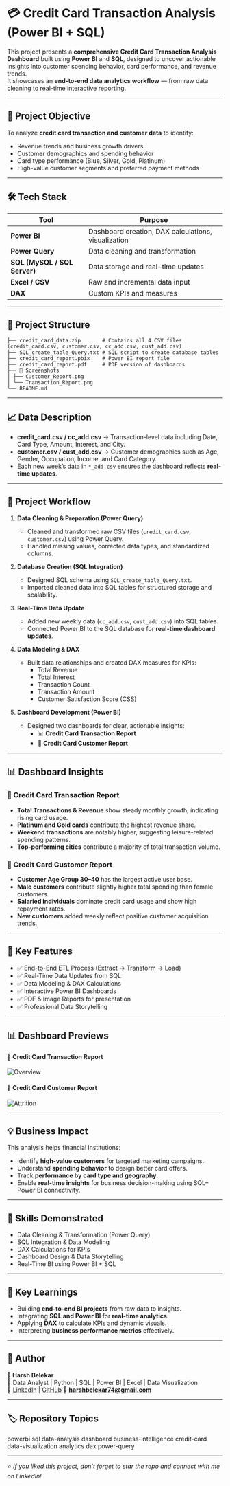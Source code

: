 # 💳 Credit Card Transaction Analysis (Power BI + SQL)

This project presents a **comprehensive Credit Card Transaction Analysis Dashboard** built using **Power BI** and **SQL**, designed to uncover actionable insights into customer spending behavior, card performance, and revenue trends.  
It showcases an **end-to-end data analytics workflow** — from raw data cleaning to real-time interactive reporting.

---

## 🎯 Project Objective

To analyze **credit card transaction and customer data** to identify:
- Revenue trends and business growth drivers  
- Customer demographics and spending behavior  
- Card type performance (Blue, Silver, Gold, Platinum)  
- High-value customer segments and preferred payment methods  

---

## 🛠️ Tech Stack

| Tool | Purpose |
|------|----------|
| **Power BI** | Dashboard creation, DAX calculations, visualization |
| **Power Query** | Data cleaning and transformation |
| **SQL (MySQL / SQL Server)** | Data storage and real-time updates |
| **Excel / CSV** | Raw and incremental data input |
| **DAX** | Custom KPIs and measures |

---

## 📂 Project Structure

```
├── credit_card_data.zip       # Contains all 4 CSV files (credit_card.csv, customer.csv, cc_add.csv, cust_add.csv)
├── SQL_create_table_Query.txt # SQL script to create database tables
├── credit_card_report.pbix    # Power BI report file
├── credit_card_report.pdf     # PDF version of dashboards
├── 📁 Screenshots
│ ├── Customer_Report.png
│ └── Transaction_Report.png
└── README.md
```

---

## 📈 Data Description
- **credit_card.csv / cc_add.csv** → Transaction-level data including Date, Card Type, Amount, Interest, and City.  
- **customer.csv / cust_add.csv** → Customer demographics such as Age, Gender, Occupation, Income, and Card Category.  
- Each new week’s data in `*_add.csv` ensures the dashboard reflects **real-time updates**.

---

## 🧩 Project Workflow

1. **Data Cleaning & Preparation (Power Query)**
   - Cleaned and transformed raw CSV files (`credit_card.csv`, `customer.csv`) using Power Query.
   - Handled missing values, corrected data types, and standardized columns.

2. **Database Creation (SQL Integration)**
   - Designed SQL schema using `SQL_create_table_Query.txt`.
   - Imported cleaned data into SQL tables for structured storage and scalability.

3. **Real-Time Data Update**
   - Added new weekly data (`cc_add.csv`, `cust_add.csv`) into SQL tables.
   - Connected Power BI to the SQL database for **real-time dashboard updates**.

4. **Data Modeling & DAX**
   - Built data relationships and created DAX measures for KPIs:
     - Total Revenue  
     - Total Interest  
     - Transaction Count  
     - Transaction Amount  
     - Customer Satisfaction Score (CSS)

5. **Dashboard Development (Power BI)**
   - Designed two dashboards for clear, actionable insights:
     - 📊 **Credit Card Transaction Report**
     - 👥 **Credit Card Customer Report**

---


## 📊 Dashboard Insights

### 🧾 Credit Card Transaction Report
- **Total Transactions & Revenue** show steady monthly growth, indicating rising card usage.  
- **Platinum and Gold cards** contribute the highest revenue share.  
- **Weekend transactions** are notably higher, suggesting leisure-related spending patterns.  
- **Top-performing cities** contribute a majority of total transaction volume.

### 👥 Credit Card Customer Report
- **Customer Age Group 30–40** has the largest active user base.  
- **Male customers** contribute slightly higher total spending than female customers.  
- **Salaried individuals** dominate credit card usage and show high repayment rates.  
- **New customers** added weekly reflect positive customer acquisition trends.

---

## 🧩 Key Features

- ✅ End-to-End ETL Process (Extract → Transform → Load)  
- ✅ Real-Time Data Updates from SQL  
- ✅ Data Modeling & DAX Calculations  
- ✅ Interactive Power BI Dashboards  
- ✅ PDF & Image Reports for presentation  
- ✅ Professional Data Storytelling

---

## 📊 Dashboard Previews

#### 🔹 Credit Card Transaction Report
![Overview](Screenshots/Transaction_Report.png)

#### 🔹 Credit Card Customer Report
![Attrition](Screenshots/Customer_Report.png)

---

## 💡 Business Impact

This analysis helps financial institutions:
- Identify **high-value customers** for targeted marketing campaigns.  
- Understand **spending behavior** to design better card offers.  
- Track **performance by card type and geography**.  
- Enable **real-time insights** for business decision-making using SQL–Power BI connectivity.

---

## 🧰 Skills Demonstrated
- Data Cleaning & Transformation (Power Query)
- SQL Integration & Data Modeling
- DAX Calculations for KPIs
- Dashboard Design & Data Storytelling
- Real-Time BI using Power BI + SQL

---

## 🚀 Key Learnings

- Building **end-to-end BI projects** from raw data to insights.  
- Integrating **SQL and Power BI** for **real-time analytics**.  
- Applying **DAX** to calculate KPIs and dynamic visuals.  
- Interpreting **business performance metrics** effectively.  

---

## 🧠 Author

**👤 Harsh Belekar**  
📍 Data Analyst | Python | SQL | Power BI | Excel | Data Visualization  
🔗 [LinkedIn](https://www.linkedin.com/in/harshbelekar) | [GitHub](https://github.com/Harsh-Belekar)
📧 **harshbelekar74@gmail.com**


---

## 🏷️ Repository Topics

powerbi sql data-analysis dashboard business-intelligence
credit-card data-visualization analytics dax power-query

---

⭐ *If you liked this project, don’t forget to star the repo and connect with me on LinkedIn!*

